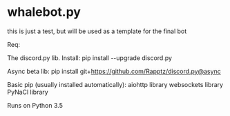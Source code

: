 # whalebot.py
this is just a test, but will be used as a template for the final bot

Req:

The discord.py lib.
Install: pip install --upgrade discord.py

Async beta lib: pip install git+https://github.com/Rapptz/discord.py@async

Basic pip (usually installed automatically): 
aiohttp library
websockets library
PyNaCl library 

Runs on Python 3.5